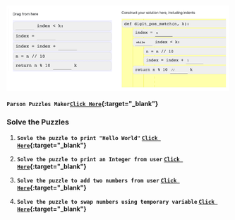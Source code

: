 <img src="1.png"><br>  
<b>`Parson Puzzles Maker`[`Click Here`](https://parsons.problemsolving.io/){:target="_blank"}</b>
   
### Solve the Puzzles

1. <b>`Sovle the puzzle to print "Hello World"` [`Click Here`](https://parsons.problemsolving.io/puzzle/4fdc6f83f1754ed6a4f1ed7b0e3ada0a){:target="_blank"} </b>
   
2. <b>`Solve the puzzle to print an Integer from user` [`Click Here`](https://parsons.problemsolving.io/puzzle/f472db8f155e4ff9b119035769772d92){:target="_blank"}</b>
   
3. <b>`Solve the puzzle to add two numbers from user` [`Click Here`](https://parsons.problemsolving.io/puzzle/2c1013d844fd44bf96c7489ad334da28){:target="_blank"}</b>
   
4. <b>`Solve the puzzle to swap numbers using temporary variable` [`Click Here`](https://parsons.problemsolving.io/puzzle/5c9e1333b22a4aeaa900726a19a56355){:target="_blank"}</b> 
